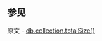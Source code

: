 ## 参见

原文 - [db.collection.totalSize()]( https://docs.mongodb.com/manual/reference/method/db.collection.totalSize/ )

